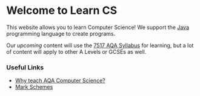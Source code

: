 # Welcome to Learn CS

This website allows you to learn Computer Science! We support the [Java](https://www.java.com/en/) programming language to create programs.

Our *upcoming* content will use the [7517 AQA Syllabus](http://www.aqa.org.uk/subjects/computer-science-and-it/as-and-a-level/computer-science-7516-7517) for learning, but a lot of content will apply to other A Levels or GCSEs as well.

### Useful Links
- [Why teach AQA Computer Science?](http://www.aqa.org.uk/subjects/computer-science-and-it/as-and-a-level/computer-science-7516-7517/introduction)
- [Mark Schemes](http://www.aqa.org.uk/subjects/computer-science-and-it/as-and-a-level/computer-science-7516-7517/assessment-resources)
